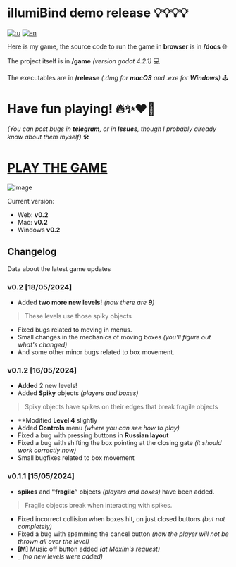 # illumiBind demo release 💡💡💡💡
[![ru](https://img.shields.io/badge/lang-ru-blue.svg)](https://github.com/Oplayer1337/illumiBind/blob/main/README.ru.md)
[![en](https://img.shields.io/badge/lang-en-red.svg)](https://github.com/Oplayer1337/illumiBind/blob/main/README.md)

Here is my game, the source code to run the game in **browser** is in **/docs** 🌐

The project itself is in **/game** _(version godot 4.2.1)_ 💻

The executables are in **/release** _(.dmg for **macOS** and .exe for **Windows**)_ 🕹️

# Have fun playing!  🔥✨❤️‍🔥

_(You can post bugs in **telegram**, or in **Issues**, though I probably already know about them myself)_ 🛠️

# [PLAY THE GAME](https://oplayer1337.github.io/illumiBind/)

![image](https://github.com/Oplayer1337/illumiBind/assets/44051933/9e30e2b5-5285-42d3-8934-f8ffd2395f24)


  Current version:
  * Web: **v0.2**
  * Mac: **v0.2**
  * Windows **v0.2**

## Changelog 
Data about the latest game updates

### **v0.2** [18/05/2024]
  * Added **two more new levels!** _(now there are **9**)_
  > These levels use those spiky objects
  * Fixed bugs related to moving in menus.
  * Small changes in the mechanics of moving boxes _(you'll figure out what's changed)_
  * And some other minor bugs related to box movement.

### **v0.1.2** [16/05/2024]
  * **Added** 2 new levels! 
  * Added **Spiky** objects _(players and boxes)_
  > Spiky objects have spikes on their edges that break fragile objects
  * **Modified **Level 4** slightly
  * Added **Controls** menu _(where you can see how to play)_
  * Fixed a bug with pressing buttons in **Russian layout**
  * Fixed a bug with shifting the box pointing at the closing gate _(it should work correctly now)_
  * Small bugfixes related to box movement

### **v0.1.1** [15/05/2024]
  * **spikes** and **"fragile”** objects _(players and boxes)_ have been added.
  > Fragile objects break when interacting with spikes.
  * Fixed incorrect collision when boxes hit, on just closed buttons _(but not completely)_
  * Fixed a bug with spamming the cancel button _(now the player will not be thrown all over the level)_
  * **[M]** Music off button added _(at Maxim's request)_
  * _ _(no new levels were added)_

